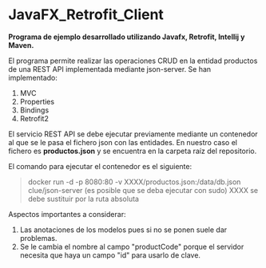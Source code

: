 # JavaFX_Retrofit_Client

**Programa de ejemplo desarrollado utilizando Javafx, Retrofit, Intellij y Maven.**

El programa permite realizar las operaciones CRUD en la entidad productos de una REST API implementada mediante json-server. Se han implementado:

1. MVC
2. Properties
3. Bindings
4. Retrofit2

El servicio REST API se debe ejecutar previamente mediante un contenedor al que se le pasa el fichero json con las entidades. 
En nuestro caso el fichero es **productos.json** y se encuentra en la carpeta raíz del repositorio.

El comando para ejecutar el contenedor es el siguiente:

>docker run -d -p 8080:80 -v XXXX/productos.json:/data/db.json clue/json-server (es posible que se deba ejecutar con sudo)
> XXXX se debe sustituir por la ruta absoluta

Aspectos importantes a considerar:

1. Las anotaciones de los modelos pues si no se ponen suele dar problemas.
2. Se le cambia el nombre al campo "productCode" porque el servidor necesita que haya un campo "id" para usarlo de clave.


